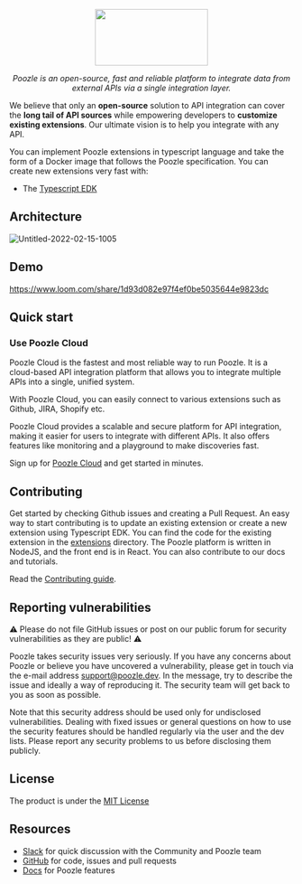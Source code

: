 <p align="center">
  <a href="https://poozle.dev"><img src="https://user-images.githubusercontent.com/17528887/221166175-706c5ce3-756e-49b5-985b-1dc5bf40b8e1.svg" width="200" height="100" /></a>
</p>
<p align="center">
    <em>Poozle is an open-source, fast and reliable platform to integrate data from external APIs via a single integration layer.
</em>
</p>

We believe that only an **open-source** solution to API integration can cover the **long tail of API sources** while empowering developers to **customize existing extensions**. Our ultimate vision is to help you integrate with any API.

You can implement Poozle extensions in typescript language and take the form of a Docker image that follows the Poozle specification. You can create new extensions very fast with:

- The [Typescript EDK](https://docs.poozle.dev/)

## Architecture

![Untitled-2022-02-15-1005](https://user-images.githubusercontent.com/17528887/229798038-0d804e31-27a6-4d02-ac0b-e231d0745453.svg)

## Demo

https://www.loom.com/share/1d93d082e97f4ef0be5035644e9823dc

## Quick start

### Use Poozle Cloud

Poozle Cloud is the fastest and most reliable way to run Poozle. It is a cloud-based API integration platform that allows you to integrate multiple APIs into a single, unified system.

With Poozle Cloud, you can easily connect to various extensions such as Github, JIRA, Shopify etc.

Poozle Cloud provides a scalable and secure platform for API integration, making it easier for users to integrate with different APIs. It also offers features like monitoring and a playground to make discoveries fast.

Sign up for [Poozle Cloud](https://poozle.dev/authentication/signup) and get started in minutes.

## Contributing

Get started by checking Github issues and creating a Pull Request. An easy way to start contributing is to update an existing extension or create a new extension using Typescript EDK. You can find the code for the existing extension in the [extensions](https://github.com/poozlehq/poozle/tree/main/poozle-integrations/extensions) directory. The Poozle platform is written in NodeJS, and the front end is in React. You can also contribute to our docs and tutorials.

Read the [Contributing guide](https://docs.poozle.dev/).

## Reporting vulnerabilities

⚠️ Please do not file GitHub issues or post on our public forum for security vulnerabilities as they are public! ⚠️

Poozle takes security issues very seriously. If you have any concerns about Poozle or believe you have uncovered a vulnerability, please get in touch via the e-mail address support@poozle.dev. In the message, try to describe the issue and ideally a way of reproducing it. The security team will get back to you as soon as possible.

Note that this security address should be used only for undisclosed vulnerabilities. Dealing with fixed issues or general questions on how to use the security features should be handled regularly via the user and the dev lists. Please report any security problems to us before disclosing them publicly.

## License

The product is under the [MIT License](https://github.com/poozlehq/engine/blob/main/LICENSE.md)

## Resources

- [Slack](https://join.slack.com/t/poozle-community/shared_invite/zt-1pwu2hmj9-xtG~DGsW2aEWZc~QtOnVMQo) for quick discussion with the Community and Poozle team
- [GitHub](https://github.com/poozlehq/poozle) for code, issues and pull requests
- [Docs](https://docs.poozle.dev/) for Poozle features
